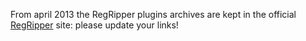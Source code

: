 From april 2013 the RegRipper plugins archives are kept in the official [RegRipper](http://code.google.com/p/regripper/) site: please update your links!
